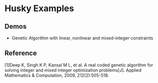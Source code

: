 # Husky Examples

## Demos
+ Genetic Algorithm with linear, nonlinear and mixed-integer constraints

## Reference
[1]Deep K, Singh K P, Kansal M L, et al. A real coded genetic algorithm for solving integer and mixed integer optimization problems[J]. Applied Mathematics & Computation, 2009, 212(2):505-518.  